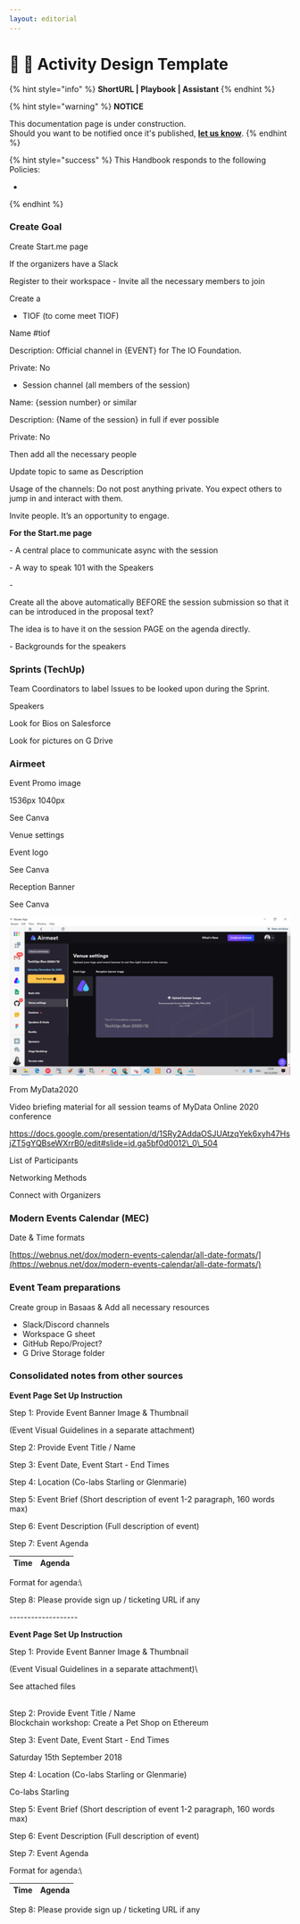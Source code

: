 ```yaml
---
layout: editorial
---
```


# 📓 🚧 Activity Design Template

{% hint style="info" %}
**ShortURL | Playbook | Assistant**
{% endhint %}



{% hint style="warning" %}
**NOTICE**

This documentation page is under construction.\
Should you want to be notified once it's published, [**let us know**](https://tiof.click/TIOFTarianUpdatesService).
{% endhint %}



{% hint style="success" %}
This Handbook responds to the following Policies:

*
{% endhint %}



### Create Goal <a href="#_6lkp1u1o4lbj" id="_6lkp1u1o4lbj"></a>

Create Start.me page

If the organizers have a Slack

Register to their workspace - Invite all the necessary members to join

Create a

* TIOF (to come meet TIOF)

Name #tiof

Description: Official channel in {EVENT} for The IO Foundation.

Private: No

* Session channel (all members of the session)

Name: {session number} or similar

Description: {Name of the session} in full if ever possible

Private: No

Then add all the necessary people

Update topic to same as Description

Usage of the channels: Do not post anything private. You expect others to jump in and interact with them.

Invite people. It’s an opportunity to engage.

**For the Start.me page**

\- A central place to communicate async with the session

\- A way to speak 101 with the Speakers

\-

Create all the above automatically BEFORE the session submission so that it can be introduced in the proposal text?

The idea is to have it on the session PAGE on the agenda directly.

\- Backgrounds for the speakers

### &#x20;<a href="#_fz612mkns1mk" id="_fz612mkns1mk"></a>

### Sprints (TechUp) <a href="#_x21j81pynzjm" id="_x21j81pynzjm"></a>

Team Coordinators to label Issues to be looked upon during the Sprint.

Speakers

Look for Bios on Salesforce

Look for pictures on G Drive

### Airmeet <a href="#_x532gjlq18im" id="_x532gjlq18im"></a>

Event Promo image

1536px 1040px

See Canva

Venue settings

Event logo

See Canva

Reception Banner

See Canva

![](<../../../.gitbook/assets/0 (3)>)

From MyData2020

Video briefing material for all session teams of MyData Online 2020 conference

https://docs.google.com/presentation/d/1SRy2AddaOSJUAtzqYek6xyh47HsjZT5gYQBseWXrrB0/edit#slide=id.ga5bf0d0012\_0\_504

List of Participants

Networking Methods

Connect with Organizers

### Modern Events Calendar (MEC) <a href="#_9qvy2cst735r" id="_9qvy2cst735r"></a>

Date & Time formats

[https://webnus.net/dox/modern-events-calendar/all-date-formats/](https://webnus.net/dox/modern-events-calendar/all-date-formats/)

### Event Team preparations <a href="#_rnie0a9rck6m" id="_rnie0a9rck6m"></a>

Create group in Basaas & Add all necessary resources

* Slack/Discord channels
* Workspace G sheet
* GitHub Repo/Project?
* G Drive Storage folder

### Consolidated notes from other sources <a href="#_hb04m0p6yas2" id="_hb04m0p6yas2"></a>

**Event Page Set Up Instruction**

Step 1: Provide Event Banner Image & Thumbnail

(Event Visual Guidelines in a separate attachment)

Step 2: Provide Event Title / Name

Step 3: Event Date, Event Start - End Times

Step 4: Location (Co-labs Starling or Glenmarie)

Step 5: Event Brief (Short description of event 1-2 paragraph, 160 words max)

Step 6: Event Description (Full description of event)&#x20;

Step 7: Event Agenda

| Time | Agenda |
| ---- | ------ |

Format for agenda:\


Step 8:  Please provide sign up / ticketing URL if any

\-------------------

**Event Page Set Up Instruction**

Step 1: Provide Event Banner Image & Thumbnail

(Event Visual Guidelines in a separate attachment)\


See attached files

\
Step 2: Provide Event Title / Name\
Blockchain workshop: Create a Pet Shop on Ethereum

Step 3: Event Date, Event Start - End Times

Saturday 15th September 2018

Step 4: Location (Co-labs Starling or Glenmarie)

Co-labs Starling

Step 5: Event Brief (Short description of event 1-2 paragraph, 160 words max)

Step 6: Event Description (Full description of event)&#x20;

Step 7: Event Agenda

Format for agenda:\


| Time | Agenda |
| ---- | ------ |

Step 8:  Please provide sign up / ticketing URL if any

